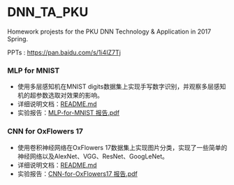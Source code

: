 # DNN_TA_PKU

Homework projests for the PKU DNN Technology & Application in 2017 Spring.


PPTs : https://pan.baidu.com/s/1i4IZ7Tj

### MLP for MNIST

* 使用多层感知机在MNIST digits数据集上实现手写数字识别，并观察多层感知机的超参数选取对效果的影响。
* 详细说明文档：[README.md](https://github.com/Erutan-pku/DNN_TA_PKU/blob/master/mnist_MLP/README.md ) 
* 实验报告：[MLP-for-MNIST 报告.pdf](https://github.com/Erutan-pku/DNN_TA_PKU/blob/master/mnist_MLP/MLP-for-MNIST_报告.pdf)


### CNN for OxFlowers 17

* 使用卷积神经网络在OxFlowers 17数据集上实现图片分类，实现了一些简单的神经网络以及AlexNet、VGG、ResNet、GoogLeNet。
* 详细说明文档：[README.md](https://github.com/Erutan-pku/DNN_TA_PKU/blob/master/17flowers_CNN/README.md ) 
* 实验报告：[CNN-for-OxFlowers17 报告.pdf](https://github.com/Erutan-pku/DNN_TA_PKU/blob/master/17flowers_CNN/CNN-for-OxFlowers17_报告_PKU-Erutan.pdf)